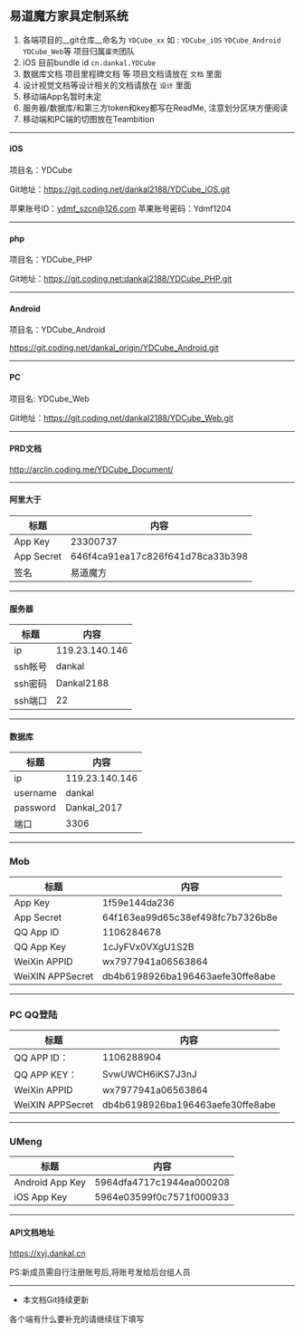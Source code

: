 ## 易道魔方家具定制系统

1. 各端项目的__git仓库__命名为 `YDCube_xx` 如 : `YDCube_iOS` `YDCube_Android` `YDCube_Web`等  项目归属`蛋壳`团队
2. iOS 目前bundle id `cn.dankal.YDCube`  
3. 数据库文档 项目里程碑文档 等 项目文档请放在 `文档` 里面
5. 设计视觉文档等设计相关的文档请放在 `设计` 里面  
6. 移动端App名暂时未定
7. 服务器/数据库/和第三方token和key都写在ReadMe, 注意划分区块方便阅读
8. 移动端和PC端的切图放在Teambition
  
---
#### iOS

项目名：YDCube

Git地址：https://git.coding.net/dankal2188/YDCube_iOS.git

苹果账号ID：ydmf_szcn@126.com
苹果账号密码：Ydmf1204

---

#### php

项目名：YDCube_PHP

Git地址：https://git.coding.net:dankal2188/YDCube_PHP.git

---

#### Android

项目名：YDCube_Android

https://git.coding.net/dankal_origin/YDCube_Android.git

---

#### PC

项目名: YDCube_Web

Git地址：https://git.coding.net/dankal2188/YDCube_Web.git

---

#### PRD文档

http://arclin.coding.me/YDCube_Document/

---

#### 阿里大于

|标题|内容|
|-----|-----|
|App Key| 23300737 |
|App Secret| 646f4ca91ea17c826f641d78ca33b398 |
|签名|易道魔方|

---

#### 服务器

|标题|内容|
|-----|-----|
| ip | 119.23.140.146 |
| ssh帐号 | dankal |
| ssh密码 | Dankal2188 |
| ssh端口 | 22 |

---

#### 数据库

|标题|内容|
|-----|-----|
| ip | 119.23.140.146 |
| username | dankal |
| password | Dankal_2017 |
| 端口 | 3306 |

---

### Mob

|标题|内容|
|-----|-----|
| App Key | 1f59e144da236 |
| App Secret | 64f163ea99d65c38ef498fc7b7326b8e |
|QQ App ID| 1106284678|
|QQ App Key| 1cJyFVx0VXgU1S2B |
|WeiXin APPID|wx7977941a06563864|
|WeiXIN APPSecret|db4b6198926ba196463aefe30ffe8abe|
---

### PC QQ登陆

|标题|内容|
|-----|-----|
|QQ APP ID：| 1106288904 |
|QQ APP KEY： | SvwUWCH6iKS7J3nJ |
|WeiXin APPID|wx7977941a06563864|
|WeiXIN APPSecret|db4b6198926ba196463aefe30ffe8abe|
---

### UMeng

|标题|内容|
|----|----|
|Android App Key| 5964dfa4717c1944ea000208 |
|iOS App Key| 5964e03599f0c7571f000933 |

---

#### API文档地址

https://xyj.dankal.cn

PS:新成员需自行注册账号后,将账号发给后台组人员

---

- 本文档Git持续更新

各个端有什么要补充的请继续往下填写
